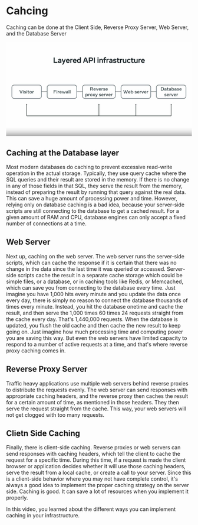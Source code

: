 # Cahcing

Caching can be done at the Client Side, Reverse Proxy Server, Web Server, and the Database Server

![Layered API infrastrcture](../img/caching-2.png)

## Caching at the Database layer

Most modern databases do caching to prevent excessive read-write operation in the actual storage. Typically, they use query cache where the SQL queries and their result are stored in the memory. If there is no change in any of those fields in that SQL, they serve the result from the memory, instead of preparing the result by running that query against the real data. This can save a huge amount of processing power and time. However, relying only on database caching is a bad idea, because your server-side scripts are still connecting to the database to get a cached result. For a given amount of RAM and CPU, database engines can only accept a fixed number of connections at a time.

## Web Server

Next up, caching on the web server. The web server runs the server-side scripts, which can cache the response if it is certain that there was no change in the data since the last time it was queried or accessed. Server-side scripts cache the result in a separate cache storage which could be simple files, or a database, or in caching tools like Redis, or Memcached, which can save you from connecting to the database every time. Just imagine you have 1,000 hits every minute and you update the data once every day, there is simply no reason to connect the database thousands of times every minute. Instead, you hit the database onetime and cache the result, and then serve the 1,000 times 60 times 24 requests straight from the cache every day. That's 1,440,000 requests. When the database is updated, you flush the old cache and then cache the new result to keep going on. Just imagine how much processing time and computing power you are saving this way. But even the web servers have limited capacity to respond to a number of active requests at a time, and that's where reverse proxy caching comes in.

## Reverse Proxy Server

Traffic heavy applications use multiple web servers behind reverse proxies to distribute the requests evenly. The web server can send responses with appropriate caching headers, and the reverse proxy then caches the result for a certain amount of time, as mentioned in those headers. They then serve the request straight from the cache. This way, your web servers will not get clogged with too many requests.

## Clietn Side Caching

Finally, there is client-side caching. Reverse proxies or web servers can send responses with caching headers, which tell the client to cache the request for a specific time. During this time, if a request is made the client browser or application decides whether it will use those caching headers, serve the result from a local cache, or create a call to your server. Since this is a client-side behavior where you may not have complete control, it's always a good idea to implement the proper caching strategy on the server side. Caching is good. It can save a lot of resources when you implement it properly.

In this video, you learned about the different ways you can implement caching in your infrastructure.
